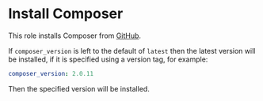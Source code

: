 # Install Composer

This role installs Composer from
[GitHub](https://github.com/composer/composer/releases).

If `composer_version` is left to the default of `latest` then the latest
version will be installed, if it is specified using a version tag, for example:

```yml
composer_version: 2.0.11
```

Then the specified version will be installed.
